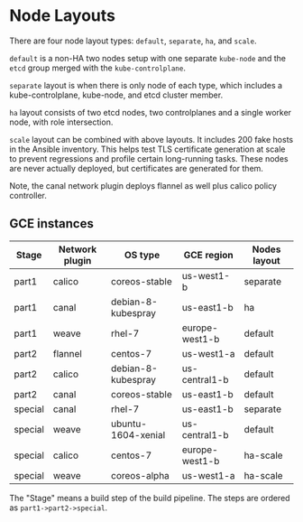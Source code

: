 # Node Layouts

There are four node layout types: `default`, `separate`, `ha`, and `scale`.

`default` is a non-HA two nodes setup with one separate `kube-node`
and the `etcd` group merged with the `kube-controlplane`.

`separate` layout is when there is only node of each type, which includes
 a kube-controlplane, kube-node, and etcd cluster member.

`ha` layout consists of two etcd nodes, two controlplanes and a single worker node,
with role intersection.

`scale` layout can be combined with above layouts. It includes 200 fake hosts
in the Ansible inventory. This helps test TLS certificate generation at scale
to prevent regressions and profile certain long-running tasks. These nodes are
never actually deployed, but certificates are generated for them.

Note, the canal network plugin deploys flannel as well plus calico policy controller.

## GCE instances

|               Stage|      Network plugin|             OS type|          GCE region|        Nodes layout
|--------------------|--------------------|--------------------|--------------------|--------------------|
|               part1|              calico|       coreos-stable|          us-west1-b|            separate|
|               part1|               canal|  debian-8-kubespray|          us-east1-b|                  ha|
|               part1|               weave|              rhel-7|      europe-west1-b|             default|
|               part2|             flannel|            centos-7|          us-west1-a|             default|
|               part2|              calico|  debian-8-kubespray|       us-central1-b|             default|
|               part2|               canal|       coreos-stable|          us-east1-b|             default|
|             special|               canal|              rhel-7|          us-east1-b|            separate|
|             special|               weave|  ubuntu-1604-xenial|       us-central1-b|             default|
|             special|              calico|            centos-7|      europe-west1-b|            ha-scale|
|             special|               weave|        coreos-alpha|          us-west1-a|            ha-scale|

The "Stage" means a build step of the build pipeline. The steps are ordered as `part1->part2->special`.
